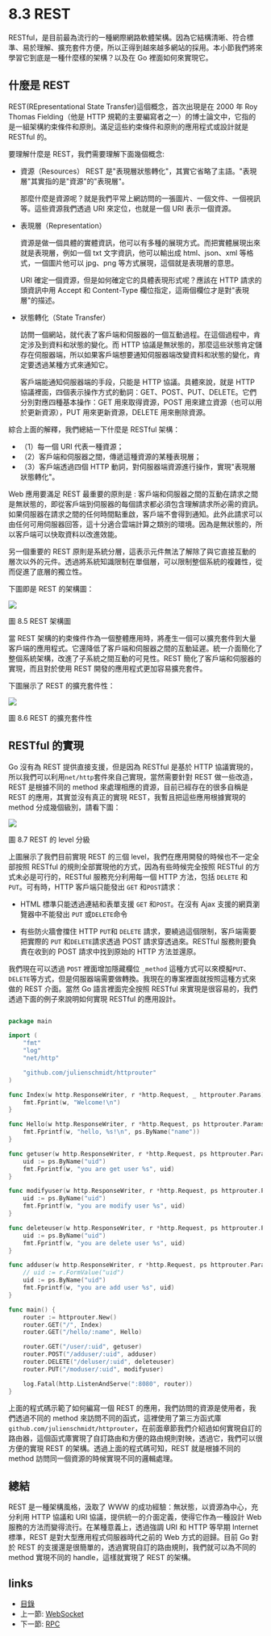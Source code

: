# 8.3 REST
RESTful，是目前最為流行的一種網際網路軟體架構。因為它結構清晰、符合標準、易於理解、擴充套件方便，所以正得到越來越多網站的採用。本小節我們將來學習它到底是一種什麼樣的架構？以及在 Go 裡面如何來實現它。
## 什麼是 REST
REST(REpresentational State Transfer)這個概念，首次出現是在 2000 年 Roy Thomas Fielding（他是 HTTP 規範的主要編寫者之一）的博士論文中，它指的是一組架構約束條件和原則。滿足這些約束條件和原則的應用程式或設計就是 RESTful 的。

要理解什麼是 REST，我們需要理解下面幾個概念:

- 資源（Resources）
  REST 是"表現層狀態轉化"，其實它省略了主語。"表現層"其實指的是"資源"的"表現層"。

  那麼什麼是資源呢？就是我們平常上網訪問的一張圖片、一個文件、一個視訊等。這些資源我們透過 URI 來定位，也就是一個 URI 表示一個資源。

- 表現層（Representation）

  資源是做一個具體的實體資訊，他可以有多種的展現方式。而把實體展現出來就是表現層，例如一個 txt 文字資訊，他可以輸出成 html、json、xml 等格式，一個圖片他可以 jpg、png 等方式展現，這個就是表現層的意思。

  URI 確定一個資源，但是如何確定它的具體表現形式呢？應該在 HTTP 請求的頭資訊中用 Accept 和 Content-Type 欄位指定，這兩個欄位才是對"表現層"的描述。

- 狀態轉化（State Transfer）

  訪問一個網站，就代表了客戶端和伺服器的一個互動過程。在這個過程中，肯定涉及到資料和狀態的變化。而 HTTP 協議是無狀態的，那麼這些狀態肯定儲存在伺服器端，所以如果客戶端想要通知伺服器端改變資料和狀態的變化，肯定要透過某種方式來通知它。

  客戶端能通知伺服器端的手段，只能是 HTTP 協議。具體來說，就是 HTTP 協議裡面，四個表示操作方式的動詞：GET、POST、PUT、DELETE。它們分別對應四種基本操作：GET 用來取得資源，POST 用來建立資源（也可以用於更新資源），PUT 用來更新資源，DELETE 用來刪除資源。

綜合上面的解釋，我們總結一下什麼是 RESTful 架構：

- （1）每一個 URI 代表一種資源；
- （2）客戶端和伺服器之間，傳遞這種資源的某種表現層；
- （3）客戶端透過四個 HTTP 動詞，對伺服器端資源進行操作，實現"表現層狀態轉化"。


Web 應用要滿足 REST 最重要的原則是 : 客戶端和伺服器之間的互動在請求之間是無狀態的，即從客戶端到伺服器的每個請求都必須包含理解請求所必需的資訊。如果伺服器在請求之間的任何時間點重啟，客戶端不會得到通知。此外此請求可以由任何可用伺服器回答，這十分適合雲端計算之類別的環境。因為是無狀態的，所以客戶端可以快取資料以改進效能。

另一個重要的 REST 原則是系統分層，這表示元件無法了解除了與它直接互動的層次以外的元件。透過將系統知識限制在單個層，可以限制整個系統的複雜性，從而促進了底層的獨立性。

下圖即是 REST 的架構圖：

![](images/8.3.rest2.png)

圖 8.5 REST 架構圖

當 REST 架構的約束條件作為一個整體應用時，將產生一個可以擴充套件到大量客戶端的應用程式。它還降低了客戶端和伺服器之間的互動延遲。統一介面簡化了整個系統架構，改進了子系統之間互動的可見性。REST 簡化了客戶端和伺服器的實現，而且對於使用 REST 開發的應用程式更加容易擴充套件。

下圖展示了 REST 的擴充套件性：

![](images/8.3.rest.png)

圖 8.6 REST 的擴充套件性

## RESTful 的實現
Go 沒有為 REST 提供直接支援，但是因為 RESTful 是基於 HTTP 協議實現的，所以我們可以利用`net/http`套件來自己實現，當然需要針對 REST 做一些改造，REST 是根據不同的 method 來處理相應的資源，目前已經存在的很多自稱是 REST 的應用，其實並沒有真正的實現 REST，我暫且把這些應用根據實現的 method 分成幾個級別，請看下圖：

![](images/8.3.rest3.png)

圖 8.7 REST 的 level 分級

上圖展示了我們目前實現 REST 的三個 level，我們在應用開發的時候也不一定全部按照 RESTful 的規則全部實現他的方式，因為有些時候完全按照 RESTful 的方式未必是可行的，RESTful 服務充分利用每一個 HTTP 方法，包括 `DELETE` 和`PUT`。可有時，HTTP 客戶端只能發出 `GET` 和`POST`請求：

- HTML 標準只能透過連結和表單支援 `GET` 和`POST`。在沒有 Ajax 支援的網頁瀏覽器中不能發出 `PUT` 或`DELETE`命令

- 有些防火牆會擋住 HTTP `PUT`和 `DELETE` 請求，要繞過這個限制，客戶端需要把實際的 `PUT` 和`DELETE`請求透過 POST 請求穿透過來。RESTful 服務則要負責在收到的 POST 請求中找到原始的 HTTP 方法並還原。

我們現在可以透過 `POST` 裡面增加隱藏欄位 `_method` 這種方式可以來模擬`PUT`、`DELETE`等方式，但是伺服器端需要做轉換。我現在的專案裡面就按照這種方式來做的 REST 介面。當然 Go 語言裡面完全按照 RESTful 來實現是很容易的，我們透過下面的例子來說明如何實現 RESTful 的應用設計。

```Go

package main

import (
	"fmt"
	"log"
	"net/http"

	"github.com/julienschmidt/httprouter"
)

func Index(w http.ResponseWriter, r *http.Request, _ httprouter.Params) {
	fmt.Fprint(w, "Welcome!\n")
}

func Hello(w http.ResponseWriter, r *http.Request, ps httprouter.Params) {
	fmt.Fprintf(w, "hello, %s!\n", ps.ByName("name"))
}

func getuser(w http.ResponseWriter, r *http.Request, ps httprouter.Params) {
	uid := ps.ByName("uid")
	fmt.Fprintf(w, "you are get user %s", uid)
}

func modifyuser(w http.ResponseWriter, r *http.Request, ps httprouter.Params) {
	uid := ps.ByName("uid")
	fmt.Fprintf(w, "you are modify user %s", uid)
}

func deleteuser(w http.ResponseWriter, r *http.Request, ps httprouter.Params) {
	uid := ps.ByName("uid")
	fmt.Fprintf(w, "you are delete user %s", uid)
}

func adduser(w http.ResponseWriter, r *http.Request, ps httprouter.Params) {
	// uid := r.FormValue("uid")
	uid := ps.ByName("uid")
	fmt.Fprintf(w, "you are add user %s", uid)
}

func main() {
	router := httprouter.New()
	router.GET("/", Index)
	router.GET("/hello/:name", Hello)

	router.GET("/user/:uid", getuser)
	router.POST("/adduser/:uid", adduser)
	router.DELETE("/deluser/:uid", deleteuser)
	router.PUT("/moduser/:uid", modifyuser)

	log.Fatal(http.ListenAndServe(":8080", router))
}

```
上面的程式碼示範了如何編寫一個 REST 的應用，我們訪問的資源是使用者，我們透過不同的 method 來訪問不同的函式，這裡使用了第三方函式庫`github.com/julienschmidt/httprouter`，在前面章節我們介紹過如何實現自訂的路由器，這個函式庫實現了自訂路由和方便的路由規則對映，透過它，我們可以很方便的實現 REST 的架構。透過上面的程式碼可知，REST 就是根據不同的 method 訪問同一個資源的時候實現不同的邏輯處理。

## 總結
REST 是一種架構風格，汲取了 WWW 的成功經驗：無狀態，以資源為中心，充分利用 HTTP 協議和 URI 協議，提供統一的介面定義，使得它作為一種設計 Web 服務的方法而變得流行。在某種意義上，透過強調 URI 和 HTTP 等早期 Internet 標準，REST 是對大型應用程式伺服器時代之前的 Web 方式的迴歸。目前 Go 對於 REST 的支援還是很簡單的，透過實現自訂的路由規則，我們就可以為不同的 method 實現不同的 handle，這樣就實現了 REST 的架構。

## links
   * [目錄](<preface.md>)
   * 上一節: [WebSocket](<08.2.md>)
   * 下一節: [RPC](<08.4.md>)
